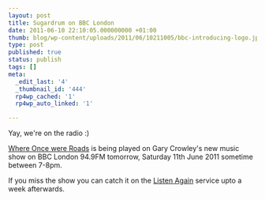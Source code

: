 ```yaml
---
layout: post
title: Sugardrum on BBC London
date: 2011-06-10 22:10:05.000000000 +01:00
thumb: blog/wp-content/uploads/2011/06/10211005/bbc-introducing-logo.jpg
type: post
published: true
status: publish
tags: []
meta:
  _edit_last: '4'
  _thumbnail_id: '444'
  rp4wp_cached: '1'
  rp4wp_auto_linked: '1'

---
```

<p>Yay, we're on the radio :)</p>
<p><a title="Where Once Were Roads by Sugardrum on Soundcloud" href="http://soundcloud.com/sugardrum/where-once-were-roads?in=sugardrum/sets/where-once-were-roads" target="_blank">Where Once were Roads</a> is being played on Gary Crowley's new music show on BBC London 94.9FM tomorrow, Saturday 11th June 2011 sometime between 7-8pm.</p>

<p>If you miss the show you can catch it on the <a title="BBC London, iPlayer" href="http://www.bbc.co.uk/iplayer/radio/bbc_london" target="_blank">Listen Again</a> service upto a week afterwards.</p>

